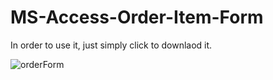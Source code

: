 # MS-Access-Order-Item-Form
In order to use it, just simply click to downlaod it.

![orderForm](https://user-images.githubusercontent.com/70451928/115123006-09484800-9f89-11eb-96ae-706430587e70.png)


